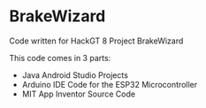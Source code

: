 # BrakeWizard
Code written for HackGT 8 Project BrakeWizard

This code comes in 3 parts:
- Java Android Studio Projects
- Arduino IDE Code for the ESP32 Microcontroller
- MIT App Inventor Source Code
